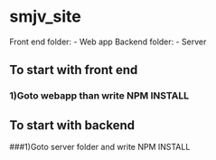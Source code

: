 # smjv_site

Front end folder: - Web app
Backend folder: - Server

## To start with front end

### 1)Goto webapp  than write NPM INSTALL

## To start with backend 

###1)Goto server folder and write NPM INSTALL

